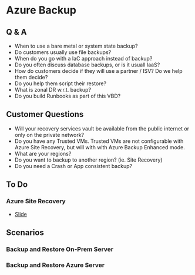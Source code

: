 # Azure Backup

## Q & A

- When to use a bare metal or system state backup?
- Do customers usually use file backups?
- When do you go with a IaC approach instead of backup?
- Do you often discuss database backups, or is it usuall IaaS?
- How do customers decide if they will use a partner / ISV?  Do we help them decide?
- Do you help them script their restore?
- What is zonal DR w.r.t. backup?
- Do you build Runbooks as part of this VBD?

## Customer Questions

- Will your recovery services vault be available from the public internet or only on the private network?
- Do you have any Trusted VMs.  Trusted VMs are not configurable with Azure Site Recovery, but will with with Azure Backup Enhanced mode.
- What are your regions?
- Do you want to backup to another region?  (ie. Site Recovery)
- Do you need a Crash or App consistent backup?

## To Do

### Azure Site Recovery

- [Slide](https://microsoft.sharepoint.com/:p:/r/teams/ASDIPRelease/IP%20Release/Secure%20Infrastructure/VBD/Attaching%20Azure%20Backup%20and%20Azure%20Site%20Recovery%20to%20Virtual%20Machines/Technical%20Upskilling%20Plan/Attaching%20Azure%20Backup%20and%20ASR%20Chalk%20%26%20Talk.pptx?d=wd6f5ed0ad0e1493eacae891b848951dc&csf=1&web=1&e=zqzPBb&nav=eyJzSWQiOjI5NywiY0lkIjo0MjI4Mjc0MDYwfQ)

## Scenarios

### Backup and Restore On-Prem Server

### Backup and Restore Azure Server
